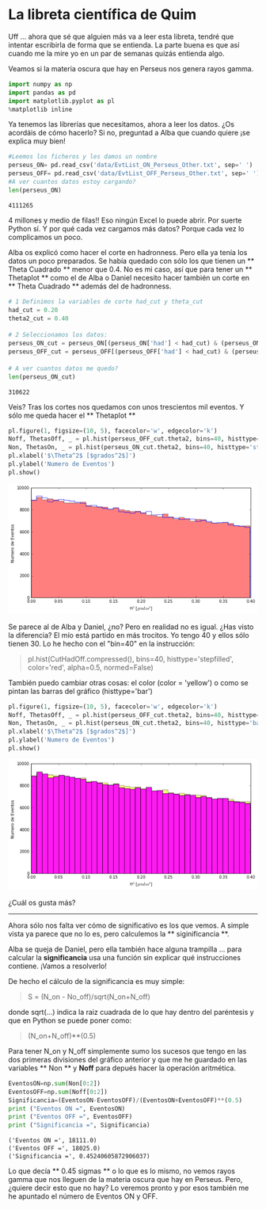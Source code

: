 # La libreta científica de Quim
Uff ... ahora que sé que alguien más va a leer esta libreta, tendré que intentar escribirla de forma que se entienda. La parte buena es que así cuando me la mire yo en un par de semanas quizás entienda algo.

Veamos si la materia oscura que hay en Perseus nos genera rayos gamma.


```python
import numpy as np
import pandas as pd
import matplotlib.pyplot as pl
%matplotlib inline
```

Ya tenemos las librerías que necesitamos, ahora a leer los datos. ¿Os acordáis de cómo hacerlo? Si no, preguntad a Alba que cuando quiere ¡se explica muy bien!


```python
#Leemos los ficheros y les damos un nombre
perseus_ON= pd.read_csv('data/EvtList_ON_Perseus_Other.txt', sep=' ')
perseus_OFF= pd.read_csv('data/EvtList_OFF_Perseus_Other.txt', sep=' ')
#A ver cuantos datos estoy cargando?
len(perseus_ON)
```




    4111265



4 millones y medio de filas!! Eso ningún Excel lo puede abrir. Por suerte Python sí.
Y por qué cada vez cargamos más datos? Porque cada vez lo complicamos un poco.

Alba os explicó como hacer el corte en hadronness. Pero ella ya tenía los datos un poco preparados. Se había quedado con sólo los que tienen un ** Theta Cuadrado ** menor que 0.4. No es mi caso, así que para tener un ** Thetaplot ** como el de Alba o Daniel necesito hacer también un corte en ** Theta Cuadrado ** además del de hadronness.


```python
# 1 Definimos la variables de corte had_cut y theta_cut
had_cut = 0.20
theta2_cut = 0.40

# 2 Seleccionamos los datos:
perseus_ON_cut = perseus_ON[(perseus_ON['had'] < had_cut) & (perseus_ON['theta2'] < theta2_cut)]
perseus_OFF_cut = perseus_OFF[(perseus_OFF['had'] < had_cut) & (perseus_OFF['theta2'] < theta2_cut)]

# A ver cuantos datos me quedo?
len(perseus_ON_cut)
```




    310622



Veis? Tras los cortes nos quedamos con unos trescientos mil eventos.
Y sólo me queda hacer el ** Thetaplot **


```python
pl.figure(1, figsize=(10, 5), facecolor='w', edgecolor='k')
Noff, ThetasOff, _ = pl.hist(perseus_OFF_cut.theta2, bins=40, histtype='stepfilled', color='red', alpha=0.5, normed=False)
Non, ThetasOn, _ = pl.hist(perseus_ON_cut.theta2, bins=40, histtype='step', color = 'blue',alpha=0.9, normed=False)
pl.xlabel('$\Theta^2$ [$grados^2$]')
pl.ylabel('Numero de Eventos')
pl.show()
```


![png](night_3_3_es_files/night_3_3_es_7_0.png)


Se parece al de Alba y Daniel, ¿no? Pero en realidad no es igual. ¿Has visto la diferencia? El mío está partido en más trocitos. Yo tengo 40 y ellos sólo tienen 30. Lo he hecho con el "bin=40" en la instrucción:

> pl.hist(CutHadOff.compressed(), bins=40, histtype='stepfilled', color='red', alpha=0.5, normed=False)

También puedo cambiar otras cosas: el color (color = 'yellow') o como se pintan las barras del gráfico (histtype='bar')


```python
pl.figure(1, figsize=(10, 5), facecolor='w', edgecolor='k')
Noff, ThetasOff, _ = pl.hist(perseus_OFF_cut.theta2, bins=40, histtype='stepfilled', color='yellow', alpha=0.5, normed=False)
Non, ThetasOn, _ = pl.hist(perseus_ON_cut.theta2, bins=40, histtype='bar', color = 'magenta',alpha=0.9, normed=False)
pl.xlabel('$\Theta^2$ [$grados^2$]')
pl.ylabel('Numero de Eventos')
pl.show()
```


![png](night_3_3_es_files/night_3_3_es_9_0.png)


¿Cuál os gusta más?

---------

Ahora sólo nos falta ver cómo de significativo es los que vemos. A simple vista ya parece que no lo es, pero calculemos la ** siginificancia **.

Alba se queja de Daniel, pero ella también hace alguna trampilla ... para calcular la **significancia** usa una función sin explicar qué instrucciones contiene. ¡Vamos a resolverlo!

De hecho el cálculo de la significancia es muy simple:

> S = (N_on - No_off)/sqrt(N_on+N_off)

donde sqrt(...) indica la raiz cuadrada de lo que hay dentro del paréntesis y que en Python se puede poner como:
> (N_on+N_off)**(0.5)

Para tener N_on y N_off simplemente sumo los sucesos que tengo en las dos primeras divisiones del gráfico anterior y que me he guardado en las variables ** Non ** y **Noff** para depués hacer la operación aritmética.



```python
EventosON=np.sum(Non[0:2])
EventosOFF=np.sum(Noff[0:2])
Significancia=(EventosON-EventosOFF)/(EventosON+EventosOFF)**(0.5)
print ("Eventos ON =", EventosON)
print ("Eventos OFF =", EventosOFF)
print ("Significancia =", Significancia)
```

    ('Eventos ON =', 18111.0)
    ('Eventos OFF =', 18025.0)
    ('Significancia =', 0.45240605872906037)


Lo que decía ** 0.45 sigmas ** o lo que es lo mismo, no vemos rayos gamma que nos lleguen de la materia oscura que hay en Perseus. Pero, ¿quiere decir esto que no hay? Lo veremos pronto y por esos también me he apuntado el número de Eventos ON y OFF.
